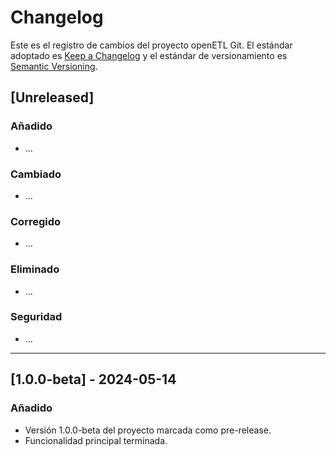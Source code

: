 # Changelog

Este es el registro de cambios del proyecto openETL Git.
El estándar adoptado es [Keep a Changelog](https://keepachangelog.com/es/1.0.0/)
y el estándar de versionamiento es [Semantic Versioning](https://semver.org/lang/es/).

## [Unreleased]

### Añadido
- ...

### Cambiado
- ...

### Corregido
- ...

### Eliminado
- ...

### Seguridad
- ...

---

## [1.0.0-beta] - 2024-05-14

### Añadido
- Versión 1.0.0-beta del proyecto marcada como pre-release.
- Funcionalidad principal terminada.